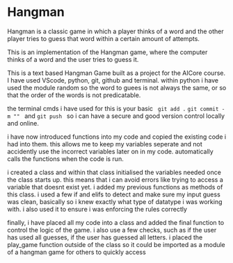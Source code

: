 
# Hangman
Hangman is a classic game in which a player thinks of a word and the other player tries to guess that word within a certain amount of attempts.

This is an implementation of the Hangman game, where the computer thinks of a word and the user tries to guess it. 


This is a text based Hangman Game built as a project for the AICore course. I have used VScode, python, git, github and terminal. within python i have used the module random so the word to guees is not always the same, or so that the order of the words is not predicatable.

the terminal cmds i have used for this is your basic ``` git add .``` ```git commit -m "" ``` and ```git push ``` so i can have a secure and good version control locally and online.


i have now introduced functions into my code and copied the existing code i had into them. this allows me to keep my variables seperate and not accidently use the incorrect variables later on in my code. automatically calls the functions when the code is run.

i created a class and within that class initialised the variables needed once the class starts up. this means that i can avoid errors like trying to access a variable that doesnt exist yet. i added my previous functions as methods of this class.
i used a few if and elifs to detect and make sure my input guess was clean, basically so i knew exactly what type of datatype i was working with.
i also used it to ensure i was enforcing the rules correctly

finally, i have placed all my code into a class and added the final function to control the logic of the game. i also use a few checks, such as if the user has used all guesses, if the user has guessed all letters.
i placed the play_game function outside of the class so it could be imported as a module of a hangman game for others to quickly access

